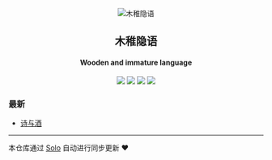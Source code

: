 <p align="center"><img alt="木稚隐语" src="https://static.b3log.org/images/brand/solo-32.png"></p><h2 align="center">
木稚隐语
</h2>

<h4 align="center">Wooden and immature language</h4>
<p align="center"><a title="木稚隐语" target="_blank" href="https://github.com/vipqq/solo-blog"><img src="https://img.shields.io/github/last-commit/vipqq/solo-blog.svg?style=flat-square&color=FF9900"></a>
<a title="GitHub repo size in bytes" target="_blank" href="https://github.com/vipqq/solo-blog"><img src="https://img.shields.io/github/repo-size/vipqq/solo-blog.svg?style=flat-square"></a>
<a title="Solo Version" target="_blank" href="https://github.com/b3log/solo/releases"><img src="https://img.shields.io/badge/solo-3.6.7-f1e05a.svg?style=flat-square&color=blueviolet"></a>
<a title="Hits" target="_blank" href="https://github.com/b3log/hits"><img src="https://hits.b3log.org/vipqq/solo-blog.svg"></a></p>

### 最新

* [诗与酒](http://wbessy.com:8080/articles/2019/11/14/1573704698913.html)



---

本仓库通过 [Solo](https://github.com/b3log/solo) 自动进行同步更新 ❤️ 